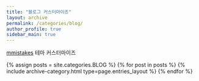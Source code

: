 ```yaml
---
title: "블로그 커스터마이즈"
layout: archive
permalink: /categories/blog/
author_profile: true
sidebar_main: true
---
```


[mmistakes](https://github.com/mmistakes/minimal-mistakes) 테마 커스터마이즈

{% assign posts = site.categories.BLOG %}
{% for post in posts %} {% include archive-category.html type=page.entries_layout %} {% endfor %}
